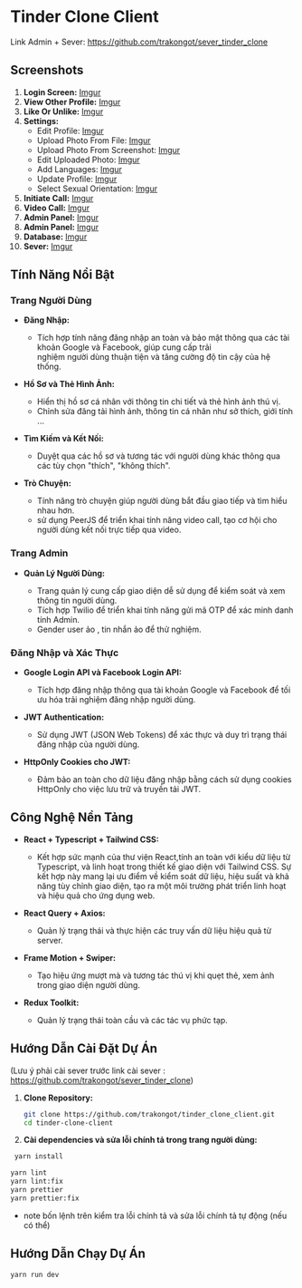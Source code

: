 # Tinder Clone Client
Link Admin + Sever: https://github.com/trakongot/sever_tinder_clone
## Screenshots

1. **Login Screen:**
   [Imgur](https://i.imgur.com/xePv9nh.png)
2. **View Other Profile:**
   [Imgur](https://i.imgur.com/CnX6Bej.png)
3. **Like Or Unlike:**
   [Imgur](https://i.imgur.com/KutBzuU.png)
4. **Settings:**
   - Edit Profile:
     [Imgur](https://i.imgur.com/OpjRaTP)
   - Upload Photo From File:
     [Imgur](https://i.imgur.com/eWDdIBC)
   - Upload Photo From Screenshot:
     [Imgur](https://i.imgur.com/l2tubF6)
   - Edit Uploaded Photo:
     [Imgur](https://i.imgur.com/uSLILDs)
   - Add Languages:
     [Imgur](https://i.imgur.com/6GQ95pS)
   - Update Profile:
     [Imgur](https://i.imgur.com/i1VlUsv)
   - Select Sexual Orientation:
     [Imgur](https://i.imgur.com/pv4bJ3e)
5. **Initiate Call:**
   [Imgur](https://i.imgur.com/8nTPXlv)
6. **Video Call:**
   [Imgur](https://i.imgur.com/TRVEQnA)
7. **Admin Panel:**
   [Imgur](https://i.imgur.com/a/V0N1Y8G)
8. **Admin Panel:**
   [Imgur](https://i.imgur.com/a/uD4eADi)
9. **Database:**
   [Imgur](https://i.imgur.com/T575hUz.jpg)
10. **Sever:**
    [Imgur](https://i.imgur.com/HLe30ct.png)

## Tính Năng Nổi Bật

### Trang Người Dùng

- **Đăng Nhập:**

  - Tích hợp tính năng đăng nhập an toàn và bảo mật thông qua các tài khoản Google và Facebook, giúp cung cấp trải  
    nghiệm người dùng thuận tiện và tăng cường độ tin cậy của hệ thống.

- **Hồ Sơ và Thẻ Hình Ảnh:**

  - Hiển thị hồ sơ cá nhân với thông tin chi tiết và thẻ hình ảnh thú vị.
  - Chỉnh sửa đăng tải hình ảnh, thông tin cá nhân như sở thích, giới tính ...

- **Tìm Kiếm và Kết Nối:**

  - Duyệt qua các hồ sơ và tương tác với người dùng khác thông qua các tùy chọn "thích", "không thích".

- **Trò Chuyện:**

  - Tính năng trò chuyện giúp người dùng bắt đầu giao tiếp và tìm hiểu nhau hơn.
  - sử dụng PeerJS để triển khai tính năng video call, tạo cơ hội cho người dùng kết nối trực tiếp qua video.

### Trang Admin

- **Quản Lý Người Dùng:**

  - Trang quản lý cung cấp giao diện dễ sử dụng để kiểm soát và xem thông tin người dùng.
  - Tích hợp Twilio để triển khai tính năng gửi mã OTP để xác minh danh tính Admin.
  - Gender user ảo , tin nhắn ảo để thử nghiệm.

### Đăng Nhập và Xác Thực

- **Google Login API và Facebook Login API:**

  - Tích hợp đăng nhập thông qua tài khoản Google và Facebook để tối ưu hóa trải nghiệm đăng nhập người dùng.

- **JWT Authentication:**

  - Sử dụng JWT (JSON Web Tokens) để xác thực và duy trì trạng thái đăng nhập của người dùng.

- **HttpOnly Cookies cho JWT:**

  - Đảm bảo an toàn cho dữ liệu đăng nhập bằng cách sử dụng cookies HttpOnly cho việc lưu trữ và truyền tải JWT.

## Công Nghệ Nền Tảng

- **React + Typescript + Tailwind CSS:**

  - Kết hợp sức mạnh của thư viện React,tính an toàn với kiểu dữ liệu từ Typescript, và linh hoạt trong thiết kế giao
    diện với Tailwind CSS. Sự kết hợp này mang lại ưu điểm về kiểm soát dữ liệu, hiệu suất và khả năng tùy chỉnh giao
    diện, tạo ra một môi trường phát triển linh hoạt và hiệu quả cho ứng dụng web.

- **React Query + Axios:**

  - Quản lý trạng thái và thực hiện các truy vấn dữ liệu hiệu quả từ server.

- **Frame Motion + Swiper:**

  - Tạo hiệu ứng mượt mà và tương tác thú vị khi quẹt thẻ, xem ảnh trong giao diện người dùng.

- **Redux Toolkit:**

  - Quản lý trạng thái toàn cầu và các tác vụ phức tạp.

## Hướng Dẫn Cài Đặt Dự Án
(Lưu ý phải cài sever trước link cài sever : https://github.com/trakongot/sever_tinder_clone)
1. **Clone Repository:**

   ```bash
   git clone https://github.com/trakongot/tinder_clone_client.git
   cd tinder-clone-client
   ```

2. **Cài dependencies và sửa lỗi chính tả trong trang người dùng:**

```bash
 yarn install
```

```bash
yarn lint
yarn lint:fix
yarn prettier
yarn prettier:fix
```
- note bốn lệnh trên kiểm tra lỗi chính tả và sửa lỗi chính tả tự động (nếu có thể)

## Hướng Dẫn Chạy Dự Án

```bash
yarn run dev
```

